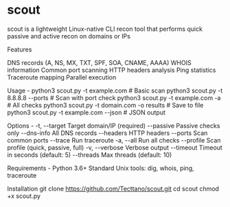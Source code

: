 # scout
scout is a lightweight Linux-native CLI recon tool that performs quick passive and active recon on domains or IPs

Features

DNS records (A, NS, MX, TXT, SPF, SOA, CNAME, AAAA)
WHOIS information
Common port scanning
HTTP headers analysis
Ping statistics
Traceroute mapping
Parallel execution

Usage - 
python3 scout.py -t example.com            # Basic scan
python3 scout.py -t 8.8.8.8 --ports        # Scan with port check
python3 scout.py -t example.com -a         # All checks
python3 scout.py -t domain.com -o results  # Save to file
python3 scout.py -t example.com --json     # JSON output

Options - 
-t, --target      Target domain/IP (required)
--passive         Passive checks only
--dns-info        All DNS records
--headers         HTTP headers
--ports           Scan common ports
--trace           Run traceroute
-a, --all         Run all checks
--profile         Scan profile (quick, passive, full)
-v, --verbose     Verbose output
--timeout         Timeout in seconds (default: 5)
--threads         Max threads (default: 10)

Requirements - 
Python 3.6+
Standard Unix tools: dig, whois, ping, traceroute

Installation
git clone https://github.com/Tecttano/scout.git
cd scout
chmod +x scout.py
